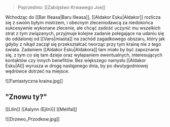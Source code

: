 > Poprzednio: [[Zabójstwo Krwawego Joe]]

Wchodząc do [[Bar Illeasa|Baru Illeasa]], [[Aldakor Esku|Aldakor]] rozlicza się z swoim byłym mistrzem, i obecnym zleceniodawcą za niedokońca sukcesywnie wykonane zlecenie, ale chcąć zadość uczynić mu wszelkich strat z tym związanych, przyjmuje kolejne zadanie polegające na udaniu się do oddalonej od [[Vans|miasta]] na zachód zagadkowego obszaru, który jak gdyby z nikąd zaczął się przekształcać tworząc przy tym krainę nie z tego świata. Zadaniem [[Aldakor Esku|Aldakora]] tam miało by być zapoznanie się, z tym co się tam dzieje oraz wyłapaniem ewentualnych, interesujących kontaktów czy innych benefitów. Bez większego namysłu [[Aldakor Esku|Al]] wyrusza w drogę następnego dnia, by po dwutygodniowej wędrówce dotrzeć na miejsce.

![[Fantastyczna kraina.jpg]]

## "Znowu ty?"
[[Lilin]] [[Aalynn (Ejlin)]] [[Melifal]]

![[Drzewo_Przodkow.jpg]]